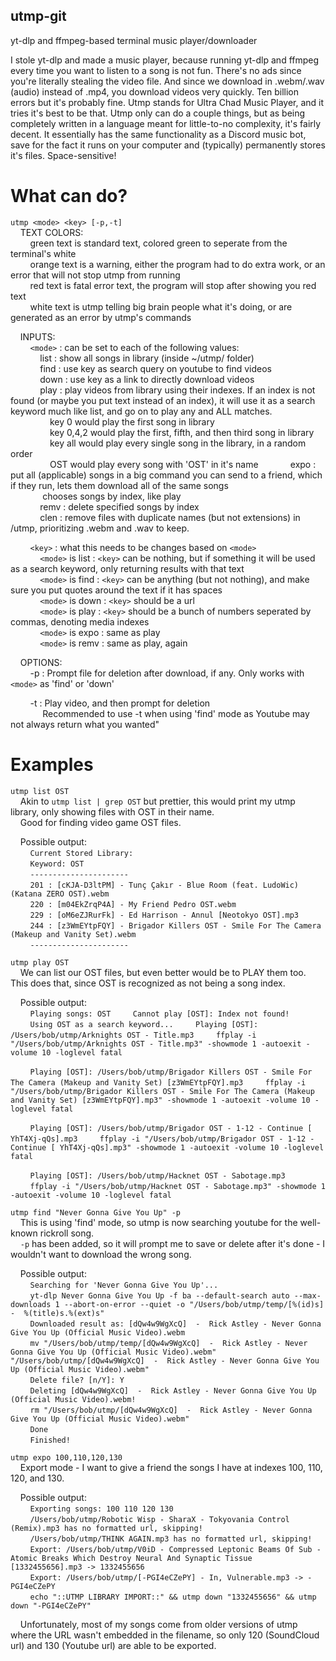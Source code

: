 ## utmp-git
yt-dlp and ffmpeg-based terminal music player/downloader

I stole yt-dlp and made a music player, because running yt-dlp and ffmpeg every time you want to listen to a song is not fun.
There's no ads since you're literally stealing the video file.
And since we download in .webm/.wav (audio) instead of .mp4, you download videos very quickly.
Ten billion errors but it's probably fine.
Utmp stands for Ultra Chad Music Player, and it tries it's best to be that.
Utmp only can do a couple things, but as being completely written in a language meant for little-to-no complexity, it's fairly decent.
It essentially has the same functionality as a Discord music bot, save for the fact it runs on your computer and (typically) permanently stores it's files.
Space-sensitive!

# What can do?  
`utmp <mode> <key> [-p,-t]`  
&nbsp;&nbsp;&nbsp;&nbsp;TEXT COLORS:  
&nbsp;&nbsp;&nbsp;&nbsp;&nbsp;&nbsp;&nbsp;&nbsp;green text is standard text, colored green to seperate from the terminal's white  
&nbsp;&nbsp;&nbsp;&nbsp;&nbsp;&nbsp;&nbsp;&nbsp;orange text is a warning, either the program had to do extra work, or an error that will not stop utmp from running  
&nbsp;&nbsp;&nbsp;&nbsp;&nbsp;&nbsp;&nbsp;&nbsp;red text is fatal error text, the program will stop after showing you red text  
&nbsp;&nbsp;&nbsp;&nbsp;&nbsp;&nbsp;&nbsp;&nbsp;white text is utmp telling big brain people what it's doing, or are generated as an error by utmp's commands  

&nbsp;&nbsp;&nbsp;&nbsp;INPUTS:  
&nbsp;&nbsp;&nbsp;&nbsp;&nbsp;&nbsp;&nbsp;&nbsp;`<mode>` : can be set to each of the following values:  
&nbsp;&nbsp;&nbsp;&nbsp;&nbsp;&nbsp;&nbsp;&nbsp;&nbsp;&nbsp;&nbsp;&nbsp;list : show all songs in library (inside ~/utmp/ folder)  
&nbsp;&nbsp;&nbsp;&nbsp;&nbsp;&nbsp;&nbsp;&nbsp;&nbsp;&nbsp;&nbsp;&nbsp;find : use key as search query on youtube to find videos  
&nbsp;&nbsp;&nbsp;&nbsp;&nbsp;&nbsp;&nbsp;&nbsp;&nbsp;&nbsp;&nbsp;&nbsp;down : use key as a link to directly download videos  
&nbsp;&nbsp;&nbsp;&nbsp;&nbsp;&nbsp;&nbsp;&nbsp;&nbsp;&nbsp;&nbsp;&nbsp;play : play videos from library using their indexes.  If an index is not found (or maybe you put text instead of an index), it will use it as a search keyword much like list, and go on to play any and ALL matches.
&nbsp;&nbsp;&nbsp;&nbsp;&nbsp;&nbsp;&nbsp;&nbsp;&nbsp;&nbsp;&nbsp;&nbsp;&nbsp;&nbsp;&nbsp;&nbsp;key 0 would play the first song in library  
&nbsp;&nbsp;&nbsp;&nbsp;&nbsp;&nbsp;&nbsp;&nbsp;&nbsp;&nbsp;&nbsp;&nbsp;&nbsp;&nbsp;&nbsp;&nbsp;key 0,4,2 would play the first, fifth, and then third song in library  
&nbsp;&nbsp;&nbsp;&nbsp;&nbsp;&nbsp;&nbsp;&nbsp;&nbsp;&nbsp;&nbsp;&nbsp;&nbsp;&nbsp;&nbsp;&nbsp;key all would play every single song in the library, in a random order  
&nbsp;&nbsp;&nbsp;&nbsp;&nbsp;&nbsp;&nbsp;&nbsp;&nbsp;&nbsp;&nbsp;&nbsp;&nbsp;&nbsp;&nbsp;&nbsp;OST would play every song with 'OST' in it's name
&nbsp;&nbsp;&nbsp;&nbsp;&nbsp;&nbsp;&nbsp;&nbsp;&nbsp;&nbsp;&nbsp;&nbsp;expo : put all (applicable) songs in a big command you can send to a friend, which if they run, lets them download all of the same songs  
&nbsp;&nbsp;&nbsp;&nbsp;&nbsp;&nbsp;&nbsp;&nbsp;&nbsp;&nbsp;&nbsp;&nbsp;	chooses songs by index, like play  
&nbsp;&nbsp;&nbsp;&nbsp;&nbsp;&nbsp;&nbsp;&nbsp;&nbsp;&nbsp;&nbsp;&nbsp;remv : delete specified songs by index  
&nbsp;&nbsp;&nbsp;&nbsp;&nbsp;&nbsp;&nbsp;&nbsp;&nbsp;&nbsp;&nbsp;&nbsp;clen : remove files with duplicate names (but not extensions) in /utmp, prioritizing .webm and .wav to keep.  

&nbsp;&nbsp;&nbsp;&nbsp;&nbsp;&nbsp;&nbsp;&nbsp;`<key>` : what this needs to be changes based on `<mode>`  
&nbsp;&nbsp;&nbsp;&nbsp;&nbsp;&nbsp;&nbsp;&nbsp;&nbsp;&nbsp;&nbsp;&nbsp;`<mode>` is list : `<key>` can be nothing, but if something it will be used as a search keyword, only returning results with that text  
&nbsp;&nbsp;&nbsp;&nbsp;&nbsp;&nbsp;&nbsp;&nbsp;&nbsp;&nbsp;&nbsp;&nbsp;`<mode>` is find : `<key>` can be anything (but not nothing), and make sure you put quotes around the text if it has spaces  
&nbsp;&nbsp;&nbsp;&nbsp;&nbsp;&nbsp;&nbsp;&nbsp;&nbsp;&nbsp;&nbsp;&nbsp;`<mode>` is down : `<key>` should be a url  
&nbsp;&nbsp;&nbsp;&nbsp;&nbsp;&nbsp;&nbsp;&nbsp;&nbsp;&nbsp;&nbsp;&nbsp;`<mode>` is play : `<key>` should be a bunch of numbers seperated by commas, denoting media indexes  
&nbsp;&nbsp;&nbsp;&nbsp;&nbsp;&nbsp;&nbsp;&nbsp;&nbsp;&nbsp;&nbsp;&nbsp;`<mode>` is expo : same as play  
&nbsp;&nbsp;&nbsp;&nbsp;&nbsp;&nbsp;&nbsp;&nbsp;&nbsp;&nbsp;&nbsp;&nbsp;`<mode>` is remv : same as play, again  

&nbsp;&nbsp;&nbsp;&nbsp;OPTIONS:  
&nbsp;&nbsp;&nbsp;&nbsp;&nbsp;&nbsp;&nbsp;&nbsp;-p : Prompt file for deletion after download, if any. Only works with `<mode>` as 'find' or 'down'  

&nbsp;&nbsp;&nbsp;&nbsp;&nbsp;&nbsp;&nbsp;&nbsp;-t : Play video, and then prompt for deletion  
&nbsp;&nbsp;&nbsp;&nbsp;&nbsp;&nbsp;&nbsp;&nbsp;&nbsp;&nbsp;&nbsp;&nbsp;	 Recommended to use -t when using 'find' mode as Youtube may not always return what you wanted"  

# Examples  

`utmp list OST`  
&nbsp;&nbsp;&nbsp;&nbsp;Akin to `utmp list | grep OST` but prettier, this would print my utmp library, only showing files with OST in their name.  
&nbsp;&nbsp;&nbsp;&nbsp;Good for finding video game OST files.  

&nbsp;&nbsp;&nbsp;&nbsp;Possible output:  
&nbsp;&nbsp;&nbsp;&nbsp;&nbsp;&nbsp;&nbsp;&nbsp;`Current Stored Library:`  
&nbsp;&nbsp;&nbsp;&nbsp;&nbsp;&nbsp;&nbsp;&nbsp;`Keyword: OST`  
&nbsp;&nbsp;&nbsp;&nbsp;&nbsp;&nbsp;&nbsp;&nbsp;`----------------------`  
&nbsp;&nbsp;&nbsp;&nbsp;&nbsp;&nbsp;&nbsp;&nbsp;`201 : [cKJA-D3ltPM] - Tunç Çakır - Blue Room (feat. LudoWic) (Katana ZERO OST).webm`  
&nbsp;&nbsp;&nbsp;&nbsp;&nbsp;&nbsp;&nbsp;&nbsp;`220 : [m04EkZrqP4A] - My Friend Pedro OST.webm`  
&nbsp;&nbsp;&nbsp;&nbsp;&nbsp;&nbsp;&nbsp;&nbsp;`229 : [oM6eZJRurFk] - Ed Harrison - Annul [Neotokyo OST].mp3`  
&nbsp;&nbsp;&nbsp;&nbsp;&nbsp;&nbsp;&nbsp;&nbsp;`244 : [z3WmEYtpFQY] - Brigador Killers OST - Smile For The Camera (Makeup and Vanity Set).webm`  
&nbsp;&nbsp;&nbsp;&nbsp;&nbsp;&nbsp;&nbsp;&nbsp;`----------------------`  

`utmp play OST`  
&nbsp;&nbsp;&nbsp;&nbsp;We can list our OST files, but even better would be to PLAY them too. This does that, since OST is recognized as not being a song index.

&nbsp;&nbsp;&nbsp;&nbsp;Possible output:  
&nbsp;&nbsp;&nbsp;&nbsp;&nbsp;&nbsp;&nbsp;&nbsp;`Playing songs: OST`
&nbsp;&nbsp;&nbsp;&nbsp;&nbsp;&nbsp;&nbsp;&nbsp;`Cannot play [OST]: Index not found!`
&nbsp;&nbsp;&nbsp;&nbsp;&nbsp;&nbsp;&nbsp;&nbsp;`Using OST as a search keyword...`
&nbsp;&nbsp;&nbsp;&nbsp;&nbsp;&nbsp;&nbsp;&nbsp;`Playing [OST]: /Users/bob/utmp/Arknights OST - Title.mp3`
&nbsp;&nbsp;&nbsp;&nbsp;&nbsp;&nbsp;&nbsp;&nbsp;`ffplay -i "/Users/bob/utmp/Arknights OST - Title.mp3" -showmode 1 -autoexit -volume 10 -loglevel fatal`

&nbsp;&nbsp;&nbsp;&nbsp;&nbsp;&nbsp;&nbsp;&nbsp;`Playing [OST]: /Users/bob/utmp/Brigador Killers OST - Smile For The Camera (Makeup and Vanity Set) [z3WmEYtpFQY].mp3`
&nbsp;&nbsp;&nbsp;&nbsp;&nbsp;&nbsp;&nbsp;&nbsp;`ffplay -i "/Users/bob/utmp/Brigador Killers OST - Smile For The Camera (Makeup and Vanity Set) [z3WmEYtpFQY].mp3" -showmode 1 -autoexit -volume 10 -loglevel fatal`

&nbsp;&nbsp;&nbsp;&nbsp;&nbsp;&nbsp;&nbsp;&nbsp;`Playing [OST]: /Users/bob/utmp/Brigador OST - 1-12 - Continue [ YhT4Xj-qQs].mp3`
&nbsp;&nbsp;&nbsp;&nbsp;&nbsp;&nbsp;&nbsp;&nbsp;`ffplay -i "/Users/bob/utmp/Brigador OST - 1-12 - Continue [ YhT4Xj-qQs].mp3" -showmode 1 -autoexit -volume 10 -loglevel fatal`

&nbsp;&nbsp;&nbsp;&nbsp;&nbsp;&nbsp;&nbsp;&nbsp;`Playing [OST]: /Users/bob/utmp/Hacknet OST - Sabotage.mp3`
&nbsp;&nbsp;&nbsp;&nbsp;&nbsp;&nbsp;&nbsp;&nbsp;`ffplay -i "/Users/bob/utmp/Hacknet OST - Sabotage.mp3" -showmode 1 -autoexit -volume 10 -loglevel fatal`

`utmp find "Never Gonna Give You Up" -p`  
&nbsp;&nbsp;&nbsp;&nbsp;This is using 'find' mode, so utmp is now searching youtube for the well-known rickroll song.  
&nbsp;&nbsp;&nbsp;&nbsp;`-p` has been added, so it will `p`rompt me to save or delete after it's done - I wouldn't want to download the wrong song.  

&nbsp;&nbsp;&nbsp;&nbsp;Possible output:  
&nbsp;&nbsp;&nbsp;&nbsp;&nbsp;&nbsp;&nbsp;&nbsp;`Searching for 'Never Gonna Give You Up'...`  
&nbsp;&nbsp;&nbsp;&nbsp;&nbsp;&nbsp;&nbsp;&nbsp;`yt-dlp Never Gonna Give You Up -f ba --default-search auto --max-downloads 1 --abort-on-error --quiet -o "/Users/bob/utmp/temp/[%(id)s]  -  %(title)s.%(ext)s"`  
&nbsp;&nbsp;&nbsp;&nbsp;&nbsp;&nbsp;&nbsp;&nbsp;`Downloaded result as: [dQw4w9WgXcQ]  -  Rick Astley - Never Gonna Give You Up (Official Music Video).webm`  
&nbsp;&nbsp;&nbsp;&nbsp;&nbsp;&nbsp;&nbsp;&nbsp;`mv "/Users/bob/utmp/temp/[dQw4w9WgXcQ]  -  Rick Astley - Never Gonna Give You Up (Official Music Video).webm" "/Users/bob/utmp/[dQw4w9WgXcQ]  -  Rick Astley - Never Gonna Give You Up (Official Music Video).webm"`  
&nbsp;&nbsp;&nbsp;&nbsp;&nbsp;&nbsp;&nbsp;&nbsp;`Delete file? [n/Y]: Y`  
&nbsp;&nbsp;&nbsp;&nbsp;&nbsp;&nbsp;&nbsp;&nbsp;`Deleting [dQw4w9WgXcQ]  -  Rick Astley - Never Gonna Give You Up (Official Music Video).webm!`  
&nbsp;&nbsp;&nbsp;&nbsp;&nbsp;&nbsp;&nbsp;&nbsp;`rm "/Users/bob/utmp/[dQw4w9WgXcQ]  -  Rick Astley - Never Gonna Give You Up (Official Music Video).webm"`  
&nbsp;&nbsp;&nbsp;&nbsp;&nbsp;&nbsp;&nbsp;&nbsp;`Done`  
&nbsp;&nbsp;&nbsp;&nbsp;&nbsp;&nbsp;&nbsp;&nbsp;`Finished!`  

`utmp expo 100,110,120,130`  
&nbsp;&nbsp;&nbsp;&nbsp;Export mode - I want to give a friend the songs I have at indexes 100, 110, 120, and 130.  

&nbsp;&nbsp;&nbsp;&nbsp;Possible output:  
&nbsp;&nbsp;&nbsp;&nbsp;&nbsp;&nbsp;&nbsp;&nbsp;`Exporting songs: 100 110 120 130`  
&nbsp;&nbsp;&nbsp;&nbsp;&nbsp;&nbsp;&nbsp;&nbsp;`/Users/bob/utmp/Robotic Wisp - SharaX - Tokyovania Control (Remix).mp3 has no formatted url, skipping!`  
&nbsp;&nbsp;&nbsp;&nbsp;&nbsp;&nbsp;&nbsp;&nbsp;`/Users/bob/utmp/THINK AGAIN.mp3 has no formatted url, skipping!`  
&nbsp;&nbsp;&nbsp;&nbsp;&nbsp;&nbsp;&nbsp;&nbsp;`Export: /Users/bob/utmp/V0iD - Compressed Leptonic Beams Of Sub - Atomic Breaks Which Destroy Neural And Synaptic Tissue [1332455656].mp3 -> 1332455656`  
&nbsp;&nbsp;&nbsp;&nbsp;&nbsp;&nbsp;&nbsp;&nbsp;`Export: /Users/bob/utmp/[-PGI4eCZePY] - In, Vulnerable.mp3 -> -PGI4eCZePY`  
&nbsp;&nbsp;&nbsp;&nbsp;&nbsp;&nbsp;&nbsp;&nbsp;`echo "::UTMP LIBRARY IMPORT::" && utmp down "1332455656" && utmp down "-PGI4eCZePY"`  

&nbsp;&nbsp;&nbsp;&nbsp;Unfortunately, most of my songs come from older versions of utmp where the URL wasn't embedded in the filename, so only 120 (SoundCloud url) and 130 (Youtube url) are able to be exported.
